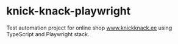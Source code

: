 # knick-knack-playwright
Test automation project for online shop www.knickknack.ee using TypeScript and Playwright stack.
